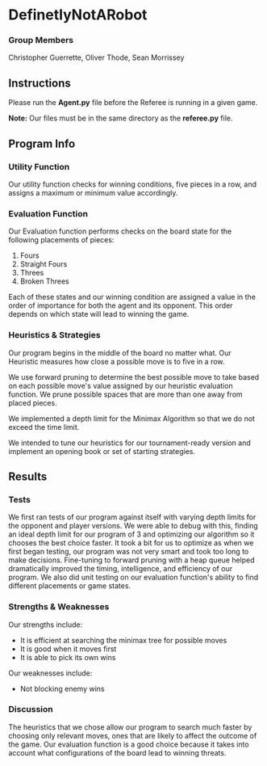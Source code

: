 # DefinetlyNotARobot
### Group Members
Christopher Guerrette, Oliver Thode, Sean Morrissey

## Instructions
Please run the **Agent.py** file before the Referee is running in a given game.

**Note:**
Our files must be in the same directory as the **referee.py** file.

## Program Info

### Utility Function

Our utility function checks for winning conditions, five pieces in a row, and assigns a maximum or minimum value accordingly.

### Evaluation Function

Our Evaluation function performs checks on the board state for the following placements of pieces:
1. Fours
1. Straight Fours
1. Threes
1. Broken Threes

Each of these states and our winning condition are assigned a value in the order of importance for both the agent and its opponent. This order depends on which state will lead to winning the game.


### Heuristics & Strategies

Our program begins in the middle of the board no matter what. Our Heuristic measures how close a possible move is to five in a row.

We use forward pruning to determine the best possible move to take based on each possible move's value assigned by our heuristic evaluation function. We prune possible spaces that are more than one away from placed pieces.

We implemented a depth limit for the Minimax Algorithm so that we do not exceed the time limit.

We intended to tune our heuristics for our tournament-ready version and implement an opening book or set of starting strategies.

## Results

### Tests

We first ran tests of our program against itself with varying depth limits for the opponent and player versions. We were able to debug with this, finding an ideal depth limit for our program of 3 and optimizing our algorithm so it chooses the best choice faster. It took a bit for us to optimize as when we first began testing, our program was not very smart and took too long to make decisions. Fine-tuning to forward pruning with a heap queue helped dramatically improved the timing, intelligence, and efficiency of our program. We also did unit testing on our evaluation function's ability to find different placements or game states.

### Strengths & Weaknesses
Our strengths include:
- It is efficient at searching the minimax tree for possible moves
- It is good when it moves first
- It is able to pick its own wins

Our weaknesses include:
- Not blocking enemy wins


### Discussion
The heuristics that we chose allow our program to search much faster by choosing only relevant moves, ones that are likely to affect the outcome of the game. Our evaluation function is a good choice because it takes into account what configurations of the board lead to winning threats.